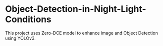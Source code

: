 # Object-Detection-in-Night-Light-Conditions
This project uses Zero-DCE model to enhance image and Object Detection using YOLOv3.

